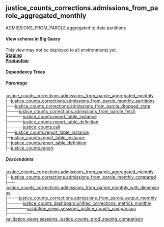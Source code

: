 ## justice_counts_corrections.admissions_from_parole_aggregated_monthly
ADMISSIONS_FROM_PAROLE aggregated to date partitions

#### View schema in Big Query
This view may not be deployed to all environments yet.<br/>
[**Staging**](https://console.cloud.google.com/bigquery?pli=1&p=recidiviz-staging&page=table&project=recidiviz-staging&d=justice_counts_corrections&t=admissions_from_parole_aggregated_monthly)
<br/>
[**Production**](https://console.cloud.google.com/bigquery?pli=1&p=recidiviz-123&page=table&project=recidiviz-123&d=justice_counts_corrections&t=admissions_from_parole_aggregated_monthly)
<br/>

#### Dependency Trees

##### Parentage
[justice_counts_corrections.admissions_from_parole_aggregated_monthly](../justice_counts_corrections/admissions_from_parole_aggregated_monthly.md) <br/>
|--[justice_counts_corrections.admissions_from_parole_monthly_partitions](../justice_counts_corrections/admissions_from_parole_monthly_partitions.md) <br/>
|----[justice_counts_corrections.admissions_from_parole_dropped_state](../justice_counts_corrections/admissions_from_parole_dropped_state.md) <br/>
|------[justice_counts_corrections.admissions_from_parole_fetch](../justice_counts_corrections/admissions_from_parole_fetch.md) <br/>
|--------[justice_counts.report_table_instance](../justice_counts/report_table_instance.md) <br/>
|--------[justice_counts.report_table_definition](../justice_counts/report_table_definition.md) <br/>
|--------[justice_counts.cell](../justice_counts/cell.md) <br/>
|----[justice_counts.report_table_instance](../justice_counts/report_table_instance.md) <br/>
|--[justice_counts.report_table_instance](../justice_counts/report_table_instance.md) <br/>
|--[justice_counts.report_table_definition](../justice_counts/report_table_definition.md) <br/>
|--[justice_counts.report](../justice_counts/report.md) <br/>


##### Descendants
[justice_counts_corrections.admissions_from_parole_aggregated_monthly](../justice_counts_corrections/admissions_from_parole_aggregated_monthly.md) <br/>
|--[justice_counts_corrections.admissions_from_parole_monthly_compared](../justice_counts_corrections/admissions_from_parole_monthly_compared.md) <br/>
|----[justice_counts_corrections.admissions_from_parole_monthly_with_dimensions](../justice_counts_corrections/admissions_from_parole_monthly_with_dimensions.md) <br/>
|------[justice_counts_corrections.admissions_from_parole_output_monthly](../justice_counts_corrections/admissions_from_parole_output_monthly.md) <br/>
|--------[justice_counts_dashboard.unified_corrections_metrics_monthly](../justice_counts_dashboard/unified_corrections_metrics_monthly.md) <br/>
|----------[validation_views.sessions_justice_counts_comparison](../validation_views/sessions_justice_counts_comparison.md) <br/>
|------------[validation_views.sessions_justice_counts_prod_staging_comparison](../validation_views/sessions_justice_counts_prod_staging_comparison.md) <br/>

